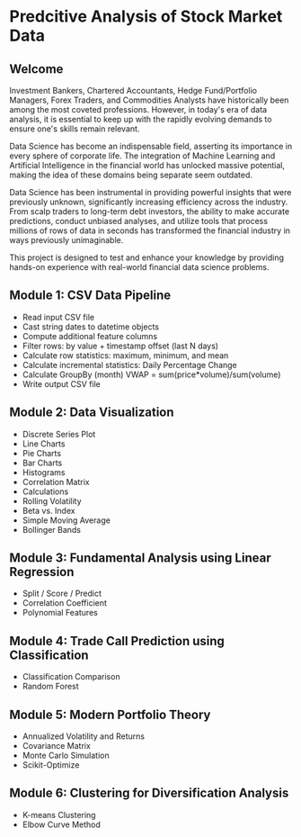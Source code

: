 # Predcitive Analysis of Stock Market Data
## Welcome
Investment Bankers, Chartered Accountants, Hedge Fund/Portfolio Managers, Forex Traders, and Commodities Analysts have historically been among the most coveted professions. However, in today's era of data analysis, it is essential to keep up with the rapidly evolving demands to ensure one's skills remain relevant.

Data Science has become an indispensable field, asserting its importance in every sphere of corporate life. The integration of Machine Learning and Artificial Intelligence in the financial world has unlocked massive potential, making the idea of these domains being separate seem outdated.

Data Science has been instrumental in providing powerful insights that were previously unknown, significantly increasing efficiency across the industry. From scalp traders to long-term debt investors, the ability to make accurate predictions, conduct unbiased analyses, and utilize tools that process millions of rows of data in seconds has transformed the financial industry in ways previously unimaginable.

This project is designed to test and enhance your knowledge by providing hands-on experience with real-world financial data science problems.

## Module 1: CSV Data Pipeline
- Read input CSV file
- Cast string dates to datetime objects
- Compute additional feature columns
- Filter rows: by value + timestamp offset (last N days)
- Calculate row statistics: maximum, minimum, and mean
- Calculate incremental statistics: Daily Percentage Change
- Calculate GroupBy (month) VWAP = sum(price*volume)/sum(volume)
- Write output CSV file
## Module 2: Data Visualization
- Discrete Series Plot
- Line Charts
- Pie Charts
- Bar Charts
- Histograms
- Correlation Matrix
- Calculations
- Rolling Volatility
- Beta vs. Index
- Simple Moving Average
- Bollinger Bands
## Module 3: Fundamental Analysis using Linear Regression
- Split / Score / Predict
- Correlation Coefficient
- Polynomial Features
## Module 4: Trade Call Prediction using Classification
- Classification Comparison
- Random Forest
## Module 5: Modern Portfolio Theory
- Annualized Volatility and Returns
- Covariance Matrix
- Monte Carlo Simulation
- Scikit-Optimize
## Module 6: Clustering for Diversification Analysis
- K-means Clustering
- Elbow Curve Method

